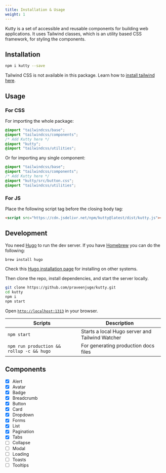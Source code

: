 ```yaml
---
title: Installation & Usage
weight: 1
---
```


Kutty is a set of accessible and reusable components for building web applications. It uses Tailwind classes, which is an utility based CSS framework, for styling the components.

## Installation

```sh
npm i kutty --save
```

Tailwind CSS is not available in this package. Learn how to [install tailwind here](https://tailwindcss.com/docs/installation/).

## Usage

### For CSS

For importing the whole package:

```css
@import "tailwindcss/base";
@import "tailwindcss/components";
/* Add Kutty here */
@import "kutty";
@import "tailwindcss/utilities";
```

Or for importing any single component:

```css
@import "tailwindcss/base";
@import "tailwindcss/components";
/* Add Kutty here */
@import "kutty/src/button.css";
@import "tailwindcss/utilities";
```

### For JS

Place the following script tag before the closing body tag:

```html
<script src="https://cdn.jsdelivr.net/npm/kutty@latest/dist/kutty.js"></script>
```

## Development

You need [Hugo](https://gohugo.io/) to run the dev server. If you have [Homebrew](https://brew.sh/) you can do the following:

```sh
brew install hugo
```

Check this [Hugo installation page](https://gohugo.io/getting-started/installing/) for installing on other systems.

Then clone the repo, install dependencies, and start the server locally.

```sh
git clone https://github.com/praveenjuge/kutty.git
cd kutty
npm i
npm start
```

Open [`http://localhost:1313`](http://localhost:1313) in your browser.

| Scripts                                   | Description                                     |
| ----------------------------------------- | ----------------------------------------------- |
| `npm start`                               | Starts a local Hugo server and Tailwind Watcher |
| `npm run production && rollup -c && hugo` | For generating production docs files            |

## Components

- [x] Alert
- [x] Avatar
- [x] Badge
- [x] Breadcrumb
- [x] Button
- [x] Card
- [x] Dropdown
- [x] Forms
- [x] List
- [x] Pagination
- [x] Tabs
- [ ] Collapse
- [ ] Modal
- [ ] Loading
- [ ] Toasts
- [ ] Tooltips
